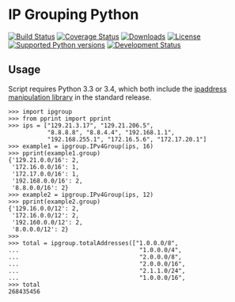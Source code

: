 IP Grouping Python
==================
[![Build
Status](https://travis-ci.org/RyPeck/python-ipgroup.svg?branch=master)](https://travis-ci.org/RyPeck/python-ipgroup) [![Coverage
Status](https://coveralls.io/repos/RyPeck/python-ipgroup/badge.png)](https://coveralls.io/r/RyPeck/python-ipgroup) [![Downloads](https://pypip.in/download/ipgroup/badge.svg)](https://pypi.python.org/pypi/ipgroup/ ) [![License](https://pypip.in/license/ipgroup/badge.svg)](https://pypi.python.org/pypi/ipgroup/) [![Supported Python versions](https://pypip.in/py_versions/ipgroup/badge.svg)](https://pypi.python.org/pypi/ipgroup/) [![Development Status](https://pypip.in/status/ipgroup/badge.svg)](https://pypi.python.org/pypi/ipgroup/)

## Usage

Script requires Python 3.3 or 3.4, which both include the [ipaddress manipulation library](http://docs.python.org/3.3/library/ipaddress) in the standard release.

~~~
>>> import ipgroup
>>> from pprint import pprint
>>> ips = ["129.21.3.17", "129.21.206.5", 
           "8.8.8.8", "8.8.4.4", "192.168.1.1",
           "192.168.255.1", "172.16.5.6", "172.17.20.1"]
>>> example1 = ipgroup.IPv4Group(ips, 16)
>>> pprint(example1.group)
{'129.21.0.0/16': 2,
 '172.16.0.0/16': 1,
 '172.17.0.0/16': 1,
 '192.168.0.0/16': 2,
 '8.8.0.0/16': 2}
>>> example2 = ipgroup.IPv4Group(ips, 12)
>>> pprint(example2.group)
{'129.16.0.0/12': 2, 
 '172.16.0.0/12': 2, 
 '192.160.0.0/12': 2, 
 '8.0.0.0/12': 2}
>>> 
>>> total = ipgroup.totalAddresses(["1.0.0.0/8",
...                                  "1.0.0.0/4",
...                                  "2.0.0.0/8",
...                                  "2.0.0.0/16",
...                                  "2.1.1.0/24",
...                                  "1.0.0.0/16",
>>> total
268435456
~~~
